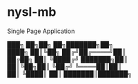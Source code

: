 # nysl-mb

 Single Page Application

  ███╗   ██╗██╗   ██╗███████╗██╗     
  ████╗  ██║╚██╗ ██╔╝██╔════╝██║     
  ██╔██╗ ██║ ╚████╔╝ ███████╗██║     
  ██║╚██╗██║  ╚██╔╝  ╚════██║██║     
  ██║ ╚████║   ██║   ███████║███████╗
